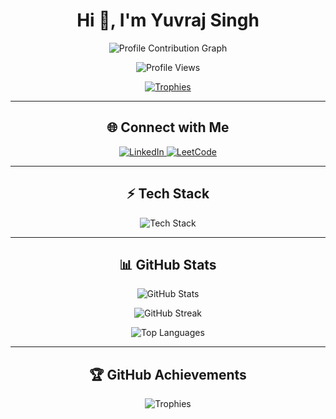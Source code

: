 <h1 align="center">Hi 👋, I'm Yuvraj Singh</h1>

<p align="center">
  <img src="./profile-3d-contrib/profile-night-green.svg" alt="Profile Contribution Graph"/>
</p>



<p align="center">
  <img src="https://komarev.com/ghpvc/?username=Yuvraj-ai&label=Profile%20views&color=0e75b6&style=flat" alt="Profile Views" />
</p>

<p align="center">
  <a href="https://github.com/ryo-ma/github-profile-trophy">
    <img src="https://github-profile-trophy.vercel.app/?username=Yuvraj-ai&theme=onedark&margin-w=15&margin-h=15&column=7" alt="Trophies"/>
  </a>
</p>

---

<h2 align="center">🌐 Connect with Me</h2>
<p align="center">
  <a href="https://www.linkedin.com/in/imeyuvi/" target="blank">
    <img src="https://img.shields.io/badge/LinkedIn-%230077B5.svg?style=for-the-badge&logo=linkedin&logoColor=white" alt="LinkedIn"/>
  </a>
  <a href="https://leetcode.com/u/ys9415648957/" target="blank">
    <img src="https://img.shields.io/badge/LeetCode-%23FFA116.svg?style=for-the-badge&logo=leetcode&logoColor=black" alt="LeetCode"/>
  </a>
</p>

---

<h2 align="center">⚡ Tech Stack</h2>
<p align="center">
  <img src="https://skillicons.dev/icons?i=java,c,cpp,javascript,css,html,mysql,nodejs,python,pytorch,tensorflow&theme=dark" alt="Tech Stack"/>
</p>

---

<h2 align="center">📊 GitHub Stats</h2>
<p align="center">
  <img src="https://github-readme-stats.vercel.app/api?username=Yuvraj-ai&show_icons=true&theme=tokyonight" alt="GitHub Stats"/>
</p>
<p align="center">
  <img src="https://github-readme-streak-stats.herokuapp.com/?user=Yuvraj-ai&theme=tokyonight" alt="GitHub Streak"/>
</p>
<p align="center">
  <img src="https://github-readme-stats.vercel.app/api/top-langs/?username=Yuvraj-ai&layout=compact&theme=tokyonight" alt="Top Languages"/>
</p>

---

<h2 align="center">🏆 GitHub Achievements</h2>
<p align="center">
  <img src="https://github-profile-trophy.vercel.app/?username=Yuvraj-ai&theme=darkhub&margin-w=15&margin-h=15&column=7" alt="Trophies"/>
</p>
